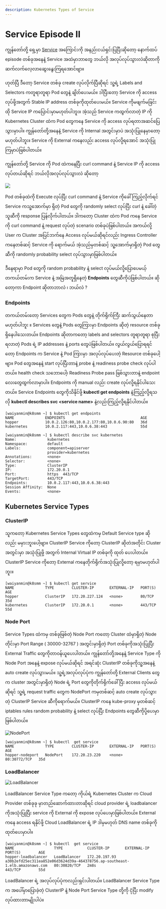 ```yaml
---
description: Kubernetes Types of Service
---
```


# Service Episode II

ကျွန်တော်တို့ ရှေ့မှာ [Service](https://blog.k8smm.org/service) အကြောင်းကို အနည်းငယ်ရှင်းပြပြီးဆိုတော့ နောက်ထပ် episode တစ်ခုအနေနဲ့ Service အထဲမှာဘာတွေ ဘယ်လို အလုပ်လုပ်သွားလဲဆိုတာကို ဆက်လက်လေ့လာဆွေးနွေးကြရအောင်ဗျာ။

ဟုတ်ပြီ ဒီတော့ Service တစ်ခု create လုပ်လိုက်ပြီဆိုရင် သူ့ရဲ့ Labels and Selectors ကတူရာတူရာ Pod တွေနဲ့ ချိတ်ပေးမယ်။ ဒါပြီးတော့ Service ကို access လုပ်ဖို့အတွက် Stable IP address တစ်ခုကိုထုတ်ပေးမယ်။ Service ကိုမဖျက်မခြင်း ထို Service IP ကပြောင်းမှာမဟုတ်ပါဘူး။ အဲ့သည် Service ကထွက်လာတဲ့ IP ကို Kubernetes Cluster ထဲက Pod တွေကနေ Service ကို access လုပ်ရတာအဆင်ပြေသွားမှာပါ။ ကျွန်တော်တို့အနေနဲ့ Service ကို Internal အတွင်းမှာပဲ အသုံးပြုနေမှာတော့ မဟုတ်ပါဘူး။ Service ကို External ကနေလည်း access လုပ်လို့ရအောင် အသုံးပြုကြမှာပဲဖြစ်ပါတယ်။   


ကျွန်တော်တို့ Service ကို Pod ထဲက‌နေပြီး curl command နဲ့ Service IP ကို access လုပ်တယ်ဆိုရင် ဘယ်လိုအလုပ်လုပ်သွားလဲ ဆိုတော့ 

![](../.gitbook/assets/service3.png)



Pod တစ်ခုထဲကို Execute လုပ်ပြီး curl command နဲ့ Service ကိုခေါ်ကြည့်လိုက်ရင် Service ကသူ့အောက်မှာ ရှိတဲ့ Pod တွေကို randomly select လုပ်ပြီး curl နဲ့ ခေါ်တဲ့ သူဆီကို response ပြန်လိုက်ပါတယ်။ ဒါကတော့ Cluster ထဲက Pod ကနေ Service ကို curl command နဲ့ request လုပ်တဲ့ scenario တစ်ခုပဲဖြစ်ပါတယ်။ အကယ်လို့ User က Cluster အပြင်ဘက်နေ Access လုပ်မယ်ဆိုရင်လည်း Ingress Controller ကနေတစ်ဆင့် Service ကို ရောက်မယ် အဲ့သည်မှတစ်ဆင့် သူ့အောက်မှာရှိတဲ့ Pod တွေဆီကို randomly probability select လုပ်သွားမှာဖြစ်ပါတယ်။ 

ဒီနေရာမှာ Pod တွေကို random probability နဲ့ select လုပ်မယ်လို့ပြောပေမယ့် တကယ်တမ်းက Service နဲ့ အမြဲအတူရှိနေတဲ့ **Endpoints** တွေဆီကိုပဲဖြစ်ပါတယ်။ ဆိုတော့ကာ Endpoint ဆိုတာဘာလဲ ၊ ဘယ်လဲ ? 

### Endpoints

တကယ်တမ်းတော့ Services တွေက Pods တွေနဲ့ တိုက်ရိုက်ကြီး ဆက်သွယ်နေတာမဟုတ်ပါဘူး ။ Services တွေနဲ့ Pods တွေကြားမှာ Endpoints ဆိုတဲ့ resource တစ်ခုရှိနေပါသေးတယ်။ Endpoints ဆိုတာကတော့ labels and selectors တူရာတူရာ စုပြီး ရလာတဲ့ Pods ရဲ့ IP addresses နဲ့ ports တွေပဲဖြစ်ပါတယ်။ လွယ်လွယ်ပြောရရင်တော့ Endpoints က Service နဲ့ Pod ကြားမှာ အလုပ်လုပ်ပေးတဲ့ Resource တစ်ခုပေါ့ဗျာ။  Pod တွေအနေနဲ့ start လုပ်ပြီးတာနဲ့  probe နဲ့ readiness probe check လုပ်ပါတယ်။ health check  သဘောပေါ့၊ Readiness Probe pass ဖြစ်သွားတာနဲ့ endpoint လေးတွေထွက်လာမှာပါ။ Endpoints ကို manual လည်း create လုပ်လို့ရနိုင်ပါသေးတယ်။ Service Endpoints တွေကိုသိနိုင်ဖို့  **kubectl get endpoints** နဲ့ကြည့်လို့ရသလို **kubectl describes svc &lt;service name&gt;**  နဲ့လည်းကြည့်လို့ရနိုင်ပါတယ်။ 

```text
[waiyanmin@k8smm ~] $ kubectl get endpoints 
NAME              ENDPOINTS                                  AGE
hopper            10.0.2.126:80,10.0.2.177:80,10.0.6.90:80   36d
kubernetes        10.0.2.117:443,10.0.6.38:443               55d
```

```text
[waiyanmin@k8smm ~] $ kubectl describe svc kubernetes
Name:              kubernetes
Namespace:         default
Labels:            component=apiserver
                   provider=kubernetes
Annotations:       <none>
Selector:          <none>
Type:              ClusterIP
IP:                172.20.0.1
Port:              https  443/TCP
TargetPort:        443/TCP
Endpoints:         10.0.2.117:443,10.0.6.38:443
Session Affinity:  None
Events:            <none>
```



## Kubernetes Service Types

### ClusterIP

သူကတော့ Kubernetes Service Types တွေထဲကမှ Default Service type ဆိုလည်း မမှားဘူးပေါ့ဗျာ။ ClusterIP Service ကိုတော့ ClusterIP ဆိုတဲအတိုင်း Cluster အတွင်းမှာ အသုံးပြုဖို့ အတွက် Internal Virtual IP တစ်ခုကို ထုတ် ပေးပါတယ်။ ClusterIP Service ကိုတော့ External ကနေတိုက်ရိုက်အသုံးပြုလို့တော့ ရမှာမဟုတ်ပါဘူး။ 

```text
[waiyanmin@k8smm ~] $ kubectl get service
NAME              TYPE        CLUSTER-IP       EXTERNAL-IP   PORT(S)        AGE
hopper            ClusterIP   172.20.227.124   <none>        80/TCP         35d
kubernetes        ClusterIP   172.20.0.1       <none>        443/TCP        55d
```

### Node Port

Service Types ထဲကမှ တစ်ခုဖြစ်တဲ့ Node Port ကတော့ Cluster ထဲမှာရှိတဲ့ Node တိုင်းမှာ Port Range \( 30000-32767 \) အတွင်းမှာရှိတဲ့ Port တစ်ခုကိုအသုံးပြုပြီး External Traffic တွေကိုတာဝန်ယူပေးပါတယ်။ ကျွန်တော်တို့အနေနဲ့ Service Type ကို Node Port အနေနဲ့ expose လုပ်မယ်ဆိုရင် အရင်ဆုံး ClusterIP တစ်ခုကိုသူ့အနေနဲ့ auto create လုပ်သွားမယ်။ သူ့ရဲ့အလုပ်လုပ်ပုံက ကျွန်တော်တို့ External Clients တွေက cluster အတွင်းမှာရှိတဲ့ Node ရဲ့ Port တွေကိုတိုက်ရိုက်ခေါ်ပြီး access လုပ်မယ်ဆိုရင် သူ့ရဲ့ request traffic တွေက NodePort ကမှတစ်ဆင့် auto create လုပ်သွားတဲ့ ClusterIP Service ဆီကိုရောက်မယ်။ ClusterIP ကနေ kube-proxy မှတစ်ဆင့် iptables rules  random probability နဲ့ select လုပ်ပြီး Endpoints တွေဆီကိုပို့ပေးမှာဖြစ်ပါတယ်။

![NodePort](../.gitbook/assets/nodeport.png)

```text
[waiyanmin@k8smm ~] $ kubectl  get service
NAME              TYPE        CLUSTER-IP       EXTERNAL-IP   PORT(S)        AGE
hopper-nodeport   NodePort    172.20.23.220    <none>        80:30772/TCP   35d
```

### LoadBalancer 

![LoadBalancer](../.gitbook/assets/loadbalancer.png)

LoadBalancer Service Type ကတော့ ကိုယ်ရဲ့ Kubernetes Cluster က Cloud Provider တစ်ခုခု မှာတည်ဆောက်ထားတာဆိုရင် cloud provider ရဲ့ loadbalancer ကိုအသုံးပြုပြီး service ကို External ကို expose လုပ်ပေးမှာဖြစ်ပါတယ်။ External ကနေ access ရနိုင်ဖို့ Cloud LoadBalancer ရဲ့ IP ဒါမှမဟုတ် DNS name တစ်ခုကို ထုတ်ပေးမှာပါ။ 

```text
[waiyanmin@k8smm ~] $ kubectl  get service
NAME                  TYPE           CLUSTER-IP       EXTERNAL-IP                                                                   PORT(S)        AGE
hopper-loadbalancer   LoadBalancer   172.20.197.93    a30b2efd25ec311ea852e06d3624d39a-464378756.ap-southeast-1.elb.amazonaws.com   80:30820/TCP   2m8s                                                                     443/TCP        55d
```

LoadBalancer ရဲ့ အလုပ်လုပ်ပုံကလည်းရှင်းပါတယ်။ LoadBalancer Service Type က အပေါ်မှာပြောခဲ့တဲ့ ClusterIP နဲ့ Node Port Service Type တို့ကို ငုံပြီး modify လုပ်ထားတာမျိုးပါပဲ။ 





